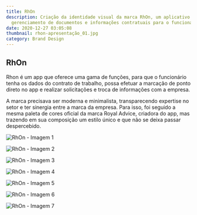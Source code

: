 ```yaml
---
title: RhOn
description: Criação da identidade visual da marca RhOn, um aplicativo para
  gerenciamento de documentos e informações contratuais para o funcionário.
date: 2020-12-27 03:05:08
thumbnail: rhon-apresentação_01.jpg
category: Brand Design
---
```

## RhOn

Rhon é um app que oferece uma gama de funções, para que o funcionário tenha os dados do contrato de trabalho, possa efetuar a marcação de ponto direto no app e realizar solicitações e troca de informações com a empresa.

A marca precisava ser moderna e minimalista, transparecendo expertise no setor e ter sinergia entre a marca da empresa. Para isso, foi seguido a mesma paleta de cores oficial da marca Royal Advice, criadora do app, mas trazendo em sua composição um estilo único e que não se deixa passar despercebido.

![RhOn - Imagem 1](rhon-1.jpg "RhOn - Imagem 1")

![RhOn - Imagem 2](rhon-2.jpg "RhOn - Imagem 2")

![RhOn - Imagem 3](rhon-3.jpg "RhOn - Imagem 3")

![RhOn - Imagem 4](rhon-4.jpg "RhOn - Imagem 4")

![RhOn - Imagem 5](rhon-5.jpg "RhOn - Imagem 5")

![RhOn - Imagem 6](rhon-6.jpg "RhOn - Imagem 6")

![RhOn - Imagem 7](rhon-7.jpg "RhOn - Imagem 7")